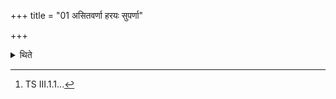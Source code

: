 +++
title = "01 असितवर्णा हरयः सुपर्णा"

+++

<details><summary>थिते</summary>

1. with asitavarṇā harayah....[^1]  

[^1]: TS III.1.1... 
</details>

